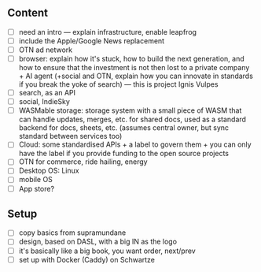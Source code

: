 
## Content
- [ ] need an intro — explain infrastructure, enable leapfrog
- [ ] include the Apple/Google News replacement
- [ ] OTN ad network
- [ ] browser: explain how it's stuck, how to build the next generation, and how to ensure that the investment is not then 
      lost to a private company + AI agent (+social and OTN, explain how you can innovate in standards if you break the
      yoke of search) — this is project Ignis Vulpes
- [ ] search, as an API
- [ ] social, IndieSky
- [ ] WASMable storage: storage system with a small piece of WASM that can handle updates, merges, etc. for shared docs,
      used as a standard backend for docs, sheets, etc. (assumes central owner, but sync standard between services too)
- [ ] Cloud: some standardised APIs + a label to govern them + you can only have the label if you provide funding to 
      the open source projects
- [ ] OTN for commerce, ride hailing, energy
- [ ] Desktop OS: Linux
- [ ] mobile OS
- [ ] App store?

## Setup
- [ ] copy basics from supramundane
- [ ] design, based on DASL, with a big IN as the logo
- [ ] it's basically like a big book, you want order, next/prev
- [ ] set up with Docker (Caddy) on Schwartze
